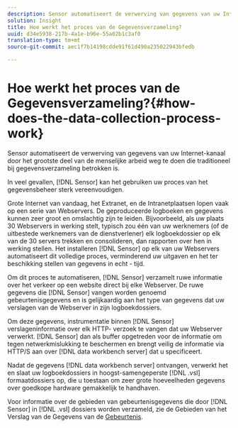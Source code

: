 ```yaml
---
description: Sensor automatiseert de verwerving van gegevens van uw Internet-kanaal door het grootste deel van de menselijke arbeid weg te doen die traditioneel bij gegevensverzameling betrokken is.
solution: Insight
title: Hoe werkt het proces van de Gegevensverzameling?
uuid: d34e5938-217b-4a1e-b96e-55a02b1c3af0
translation-type: tm+mt
source-git-commit: aec1f7b14198cdde91f61d490a235022943bfedb

---
```



# Hoe werkt het proces van de Gegevensverzameling?{#how-does-the-data-collection-process-work}

Sensor automatiseert de verwerving van gegevens van uw Internet-kanaal door het grootste deel van de menselijke arbeid weg te doen die traditioneel bij gegevensverzameling betrokken is.

In veel gevallen, [!DNL Sensor] kan het gebruiken uw proces van het gegevensbeheer sterk vereenvoudigen.

Grote Internet van vandaag, het Extranet, en de Intranetplaatsen lopen vaak op een serie van Webservers. De geproduceerde logboeken en gegevens kunnen zeer groot en omslachtig zijn te leiden. Bijvoorbeeld, als uw plaats 30 Webservers in werking stelt, typisch zou één van uw werknemers (of de uitbestede werknemers van de dienstverlener) elk logboekdossier op elk van de 30 servers trekken en consolideren, dan rapporten over hen in werking stellen. Het installeren [!DNL Sensor] op elk van uw Webservers automatiseert dit volledige proces, verminderend uw uitgaven en het ter beschikking stellen van gegevens in echt - tijd.

Om dit proces te automatiseren, [!DNL Sensor] verzamelt ruwe informatie over het verkeer op een website direct bij elke Webserver. De ruwe gegevens die [!DNL Sensor] vangen worden genoemd gebeurtenisgegevens en is gelijkaardig aan het type van gegevens dat uw verslagen van de Webserver in zijn logboekdossiers.

Om deze gegevens, instrumentatie binnen [!DNL Sensor] verslageninformatie over elk HTTP- verzoek te vangen dat uw Webserver verwerkt. [!DNL Sensor] dan als buffer opgetreden voor de informatie om tegen netwerkmislukking te beschermen en brengt veilig de informatie via HTTP/S aan over [!DNL data workbench server] dat u specificeert.

Nadat de gegevens [!DNL data workbench server] ontvangen, verwerkt het en slaat uw logboekdossiers in hoogst-samengeperste [!DNL .vsl] formaatdossiers op, die u toestaan om zeer grote hoeveelheden gegevens over goedkope hardware gemakkelijk te handhaven.

Voor informatie over de gebieden van gebeurtenisgegevens die door [!DNL Sensor] in [!DNL .vsl] dossiers worden verzameld, zie de Gebieden van het Verslag van de Gegevens van de [Gebeurtenis](../../home/c-snsr-ovrvw/c-evnt-data-rcd-flds/c-evnt-data-rcd-flds.md#concept-ed2a8797cb5b4995b55ffd50a9f12a44).
